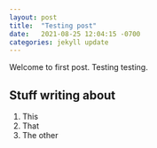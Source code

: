 ```yaml
---
layout: post
title:  "Testing post"
date:   2021-08-25 12:04:15 -0700
categories: jekyll update
---
```

Welcome to first post. Testing testing.

## Stuff writing about
1. This
2. That
3. The other